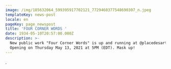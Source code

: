 ```yaml
---
image: /img/185632064_599395917702121_7729460377548690307_n.jpeg
templateKey: news-post
locale: en
pageKey: page_newspost
title: 'FOUR CORNER WORDS '
date: 1934-05-10T20:57:00.000Z
description: >-
  New public work "Four Corner Words" is up and running at @placedesarts !
  Opening on Thursday May 13, 2021 at 5PM (EDT). Mask up!
---
```

.
